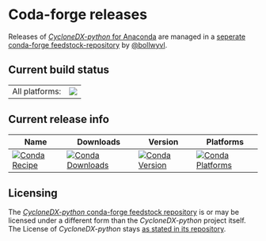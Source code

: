 # Coda-forge releases

Releases of
[_CycloneDX-python_ for Anaconda][CDXpy-conda-forge]
are managed in a [seperate conda-forge feedstock-repository][CDXpy-conda-forge-feedstock-repo]
by [@bollwyvl].

## Current build status

<table><tr><td>All platforms:</td>
    <td>
      <a href="https://dev.azure.com/conda-forge/feedstock-builds/_build/latest?definitionId=15042&branchName=main">
        <img src="https://dev.azure.com/conda-forge/feedstock-builds/_apis/build/status/cyclonedx-bom-feedstock?branchName=main">
      </a>
    </td>
  </tr>
</table>

## Current release info

| Name | Downloads | Version | Platforms |
| --- | --- | --- | --- |
| [![Conda Recipe](https://img.shields.io/badge/recipe-cyclonedx--bom-green.svg)](https://anaconda.org/conda-forge/cyclonedx-bom) | [![Conda Downloads](https://img.shields.io/conda/dn/conda-forge/cyclonedx-bom.svg)](https://anaconda.org/conda-forge/cyclonedx-bom) | [![Conda Version](https://img.shields.io/conda/vn/conda-forge/cyclonedx-bom.svg)](https://anaconda.org/conda-forge/cyclonedx-bom) | [![Conda Platforms](https://img.shields.io/conda/pn/conda-forge/cyclonedx-bom.svg)](https://anaconda.org/conda-forge/cyclonedx-bom) |

## Licensing

The [_CycloneDX-python_ conda-forge feedstock repository][CDXpy-conda-forge-feedstock-repo] is or may be licensed under a different form than the _CycloneDX-python_ project itself.  
The License of _CycloneDX-python_ stays [as stated in its repository][license_file].

[CDXpy-conda-forge]: https://anaconda.org/conda-forge/cyclonedx-bom
[CDXpy-conda-forge-feedstock-repo]: https://github.com/conda-forge/cyclonedx-bom-feedstock
[@bollwyvl]: https://github.com/bollwyvl
[license_file]: https://github.com/CycloneDX/cyclonedx-python/blob/master/LICENSE
